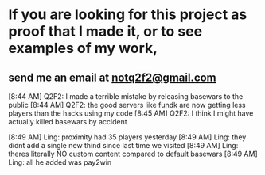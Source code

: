 # If you are looking for this project as proof that I made it, or to see examples of my work,
## send me an email at notq2f2@gmail.com


[8:44 AM] Q2F2: I made a terrible mistake by releasing basewars to the public
[8:44 AM] Q2F2: the good servers like fundk are now getting less players than the hacks using my code
[8:45 AM] Q2F2: I think I might have actually killed basewars by accident

[8:49 AM] Ling: proximity had 35 players yesterday
[8:49 AM] Ling: they didnt add a single new thind since last time we visited
[8:49 AM] Ling: theres literally NO custom content compared to default basewars
[8:49 AM] Ling: all he added was pay2win
